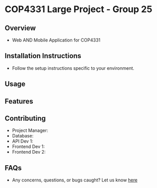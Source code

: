# COP4331 Large Project - Group 25

## **Overview**
- Web AND Mobile Application for COP4331
  
## **Installation Instructions**
- Follow the setup instructions specific to your environment.

## **Usage**

## **Features**

## **Contributing**
- Project Manager:
- Database: 
- API Dev 1: 
- Frontend Dev 1: 
- Frontend Dev 2: 

## **FAQs**
- Any concerns, questions, or bugs caught? Let us know [here](https://github.com/cataon03/cop4331-group5/issues)
